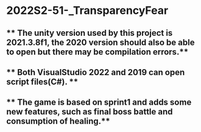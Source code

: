 # 2022S2-51-_TransparencyFear
## ** The unity version used by this project is 2021.3.8f1, the 2020 version should also be able to open but there may be compilation errors.**
## ** Both VisualStudio 2022 and 2019 can open script files(C#). ** 
## ** The game is based on sprint1 and adds some new features, such as final boss battle and consumption of healing.**
